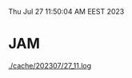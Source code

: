 Thu Jul 27 11:50:04 AM EEST 2023
# JAM
<a href='./cache/202307/27_11.log'>./cache/202307/27_11.log</a>
